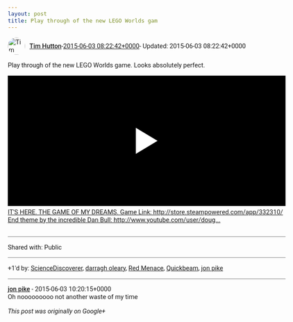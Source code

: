 ```yaml
---
layout: post
title: Play through of the new LEGO Worlds gam
---
```


<html><head><meta charset="utf-8"><title>Play through of the new LEGO Worlds game. Looks absolutely perfect.</title><style>body {font: 11pt Roboto, Arial, sans-serif; max-width: 640px; margin: 24px;}.author-photo {border-radius: 50%; margin-right: 10px; width: 40px;}.author {font-weight: 500;}.main-content {margin: 15px 0 15px;}.post-title {font-weight: bold;}.location {display: block; margin-top: 15px;}.location img {float: left; margin-right: 5px; width: 20px;}.media-link {display: inline-block; max-width: 100%; vertical-align: top;}.media-link p {margin-top: 5px; max-height: 4em; overflow: scroll;}.media {max-height: 100vh; max-width: 100%;}.video-placeholder {background: black; display: flex; height: 300px; max-width: 100%; width: 640px;}.play-icon {border-bottom: 30px solid transparent; border-left: 50px solid white; border-top: 30px solid transparent; color: white; margin: auto;}.album {max-height: 800px; overflow: scroll; width: calc(100vw - 48px);}.album .media-link {margin-right: 5px; max-width: 250px;}.album .media {max-height: 250px;}.link-embed {border-top: 1px solid lightgrey; display: block; margin-top: 20px;}.link-embed img {max-width: 100%;}.inline-link-embed {display: block;}.inline-link-embed img {vertical-align: middle;}.link-title {display: inline-block; font-size: medium; font-weight: 300; padding-left: 1em;}.reshare-attribution {display: block; font-weight: bold; margin-bottom: 10px;}.poll-image {margin-bottom: 5px; max-height: 300px; max-width: 500px;}.poll-choice {align-items: center; display: flex; margin-bottom: 5px; max-width: 500px;}.poll-choice-percentage {background-color: lightblue; height: 100%; left: 0; position: absolute; z-index: -1;}.poll-choice-selected {margin-right: 5px;}.poll-choice-results {border: 1px solid lightgray; border-radius: 5px; display: flex; line-height: 40px; overflow: hidden; padding: 0 8px; position: relative;}.poll-choice-results, .poll-choice-description {flex-grow: 1; margin-right: 10px;}.poll-choice-image {width: 100%;}.poll-choice-image, .poll-choice-image img {max-height: 40px; max-width: 100px;}.poll-choice-votes {max-height: 100px; overflow: auto;}.plus-entity-embed {color: black; display: block; text-decoration: none;}.plus-entity-embed-cover-photo {max-height: 300px; max-width: 100%;}.plus-entity-embed-info {padding: 0 1em 1em;}.plus-entity-embed-info h2 {font-weight: 500; margin: 10px 0;}.plus-entity-embed-info p {font-size: small; margin: 0;}.collection-owner-avatar {border-radius: 50%; border: 2px solid white; height: 40px; margin-top: -22px;}.visibility {padding: 1em 0; border-top: 1px solid grey;}.post-activity {padding: 1em 0; border-top: 1px solid grey;}.comments {border-top: 1px solid gray; padding-top: 1em;}.comment + .comment {margin-top: 1em;}.comment .media-link, .comment .inline-link-embed {margin-top: 5px;}</style></head><body><div style="margin-bottom:1em;"><div style="display:flex; align-items:center"><img class="author-photo" src="https://lh4.googleusercontent.com/-epo4ZZKNqEw/AAAAAAAAAAI/AAAAAAAAVSU/qu3LpcHEnoQ/s64-c/photo.jpg" alt="Tim Hutton"><a href="https://plus.google.com/+TimHutton" target="_blank" class="author">Tim Hutton</a> - <a target="_blank" href="https://plus.google.com/+TimHutton/posts/aEqYh2q2UkW">2015-06-03 08:22:42+0000</a><span> - Updated: 2015-06-03 08:22:42+0000</span></div><div class="main-content">Play through of the new LEGO Worlds game. Looks absolutely perfect.</div><a href="http://www.youtube.com/watch?v=ZaQNzLngMKM" target="_blank" class="media-link"><div class="video-placeholder" title="IT&#39;S HERE. THE GAME OF MY DREAMS. Game Link: http://store.steampowered.com/app/332310/ End theme by the incredible Dan Bull: http://www.youtube.com/user/doug..."><span class="play-icon"></span></div><p>IT&#39;S HERE. THE GAME OF MY DREAMS. Game Link: http://store.steampowered.com/app/332310/ End theme by the incredible Dan Bull: http://www.youtube.com/user/doug...</p></a></div><div class="visibility">Shared with: Public</div><div class="post-activity"><div class="plus-oners">+1'd by: <a href="https://plus.google.com/+ScienceDiscovererSD">ScienceDiscoverer</a>, <a href="https://plus.google.com/107632365817571429838">darragh oleary</a>, <a href="https://plus.google.com/104361680968458091822">Red Menace</a>, <a href="https://plus.google.com/105723321812528402136">Quickbeam</a>, <a href="https://plus.google.com/100388423579943284800">jon pike</a></div></div><div class="comments"><div class="comment"><a target="_blank" href="https://plus.google.com/100388423579943284800" class="author">jon pike</a><span class="time"> - 2015-06-03 10:20:15+0000</span><div class="comment-content">Oh nooooooooo not another waste of my time</div></div></div></body></html>

<i>This post was originally on Google+</i>